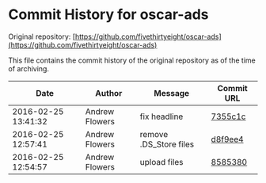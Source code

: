 ﻿# Commit History for oscar-ads

Original repository: [https://github.com/fivethirtyeight/oscar-ads](https://github.com/fivethirtyeight/oscar-ads)

This file contains the commit history of the original repository as of the time of archiving.

| Date | Author | Message | Commit URL |
|------|--------|---------|------------|
| 2016-02-25 13:41:32 | Andrew Flowers | fix headline | [7355c1c](https://github.com/fivethirtyeight/oscar-ads/commit/7355c1c6a068422e0a5340ff72fcea9c488b5fbc) |
| 2016-02-25 12:57:41 | Andrew Flowers | remove .DS_Store files | [d8f9ee4](https://github.com/fivethirtyeight/oscar-ads/commit/d8f9ee4d66724b6c694aeb173e0414611a2588bf) |
| 2016-02-25 12:54:57 | Andrew Flowers | upload files | [8585380](https://github.com/fivethirtyeight/oscar-ads/commit/8585380353f3c463e7c965c3159bdcc0d9b7f8d1) |

